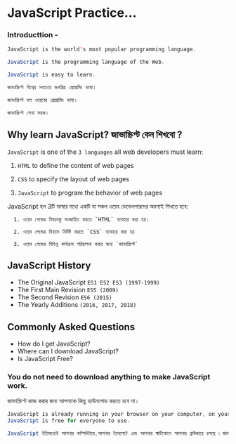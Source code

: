 # JavaScript Practice...


### Introducttion -
```java
JavaScript is the world's most popular programming language.

JavaScript is the programming language of the Web.

JavaScript is easy to learn.

জাভাস্ক্রিপ্ট বিশ্বের সবচেয়ে জনপ্রিয় প্রোগ্রামিং ভাষা।

জাভাস্ক্রিপ্ট হল ওয়েবের প্রোগ্রামিং ভাষা।

জাভাস্ক্রিপ্ট শেখা সহজ।
```
## Why learn JavaScript? জাভাস্ক্রিপ্ট কেন শিখবো ?
`JavaScript` is one of the `3 languages` all web developers must learn:

   1. `HTML` to define the content of web pages

   2. `CSS` to specify the layout of web pages

   3. `JavaScript` to program the behavior of web pages

   JavaScript হল 3টি ভাষার মধ্যে একটি যা সকল ওয়েব ডেভেলপারদের অবশ্যই শিখতে হবে:

      1. ওয়েব পেজের বিষয়বস্তু সংজ্ঞায়িত করতে `HTML` ব্যাবহার করা হয়। 

      2. ওয়েব পেজের বিন্যাস নির্দিষ্ট করতে `CSS` ব্যাবহার করা হয়

      3. ওয়েব পেজের বিভিন্ন কার্যক্রম পরিচালনা করার জন্য `জাভাস্ক্রিপ্ট`

## JavaScript History 
  * The Original JavaScript `ES1 ES2 ES3 (1997-1999)`
  * The First Main Revision `ES5 (2009)`
  * The Second Revision `ES6 (2015)`
  * The Yearly Additions `(2016, 2017, 2018)`

## Commonly Asked Questions
* How do I get JavaScript?
* Where can I download JavaScript?
* Is JavaScript Free?

### You do not need to download anything to make JavaScript work.
জাভাস্ক্রিপ্ট কাজ করার জন্য আপনাকে কিছু ডাউনলোড করতে হবে না।

```java
JavaScript is already running in your browser on your computer, on your tablet, and on your smart-phone.
JavaScript is free for everyone to use.

JavaScript ইতিমধ্যেই আপনার কম্পিউটারে,আপনার ট্যাবলেটে এবং আপনার স্মার্টফোনে আপনার ব্রাউজারে চলছে ৷ জাভাস্ক্রিপ্ট সবার জন্য ফ্রি যা বিনামূল্যে ব্যবহার করা যায়।
```
